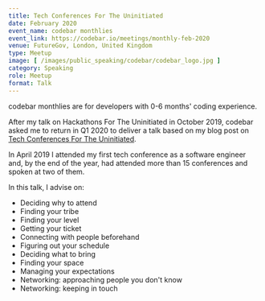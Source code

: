 ```yaml
---
title: Tech Conferences For The Uninitiated 
date: February 2020
event_name: codebar monthlies
event_link: https://codebar.io/meetings/monthly-feb-2020
venue: FutureGov, London, United Kingdom
type: Meetup
image: [ /images/public_speaking/codebar/codebar_logo.jpg ]
category: Speaking
role: Meetup
format: Talk
---
```


codebar monthlies are for developers with 0-6 months' coding experience.

After my talk on Hackathons For The Uninitiated in October 2019, codebar asked me to return in Q1 2020 to deliver a talk based on my blog post on [Tech Conferences For The Uninitiated](/blog/2019/09/29/tech-conferences-for-the-uninitiated/).

In April 2019 I attended my first tech conference as a software engineer and, by the end of the year, had attended more than 15 conferences and spoken at two of them.

In this talk, I advise on:

* Deciding why to attend
* Finding your tribe
* Finding your level
* Getting your ticket
* Connecting with people beforehand
* Figuring out your schedule
* Deciding what to bring
* Finding your space
* Managing your expectations
* Networking: approaching people you don't know
* Networking: keeping in touch
